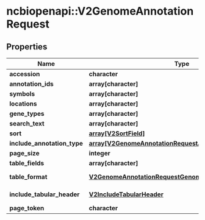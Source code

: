 # ncbiopenapi::V2GenomeAnnotationRequest


## Properties
Name | Type | Description | Notes
------------ | ------------- | ------------- | -------------
**accession** | **character** |  | [optional] 
**annotation_ids** | **array[character]** |  | [optional] 
**symbols** | **array[character]** |  | [optional] 
**locations** | **array[character]** |  | [optional] 
**gene_types** | **array[character]** |  | [optional] 
**search_text** | **array[character]** |  | [optional] 
**sort** | [**array[V2SortField]**](v2SortField.md) |  | [optional] 
**include_annotation_type** | [**array[V2GenomeAnnotationRequestAnnotationType]**](v2GenomeAnnotationRequestAnnotationType.md) |  | [optional] 
**page_size** | **integer** |  | [optional] 
**table_fields** | **array[character]** |  | [optional] 
**table_format** | [**V2GenomeAnnotationRequestGenomeAnnotationTableFormat**](v2GenomeAnnotationRequestGenomeAnnotationTableFormat.md) |  | [optional] [Enum: ] 
**include_tabular_header** | [**V2IncludeTabularHeader**](v2IncludeTabularHeader.md) |  | [optional] [Enum: ] 
**page_token** | **character** |  | [optional] 


